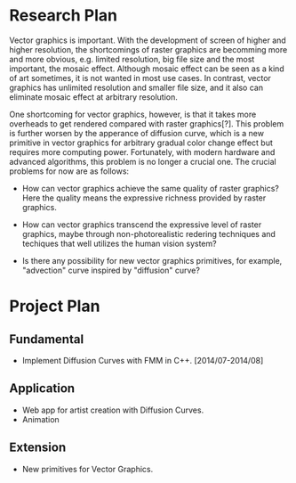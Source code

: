 # Research Plan

Vector graphics is important. With the development of screen of higher and 
higher resolution, the shortcomings of raster graphics are becomming more and 
more obvious, e.g. limited resolution, big file size and the most important, 
the mosaic effect. Although mosaic effect can be seen as a kind of art 
sometimes, it is not wanted in most use cases. In contrast, vector graphics has 
unlimited resolution and smaller file size, and it also can eliminate mosaic 
effect at arbitrary resolution.

One shortcoming for vector graphics, however, is that it takes more overheads 
to get rendered compared with raster graphics[?]. This problem is further 
worsen by the apperance of diffusion curve, which is a new primitive in
vector graphics for arbitrary gradual color change effect but requires more 
computing power. Fortunately, with modern hardware and advanced algorithms, 
this problem is no longer a crucial one. The crucial problems for now are as 
follows:

 * How can vector graphics achieve the same quality of raster graphics? Here 
   the quality means the expressive richness provided by raster graphics.

 * How can vector graphics transcend the expressive level of raster graphics, 
   maybe through non-photorealistic redering techniques and techiques that well
   utilizes the human vision system?

 * Is there any possibility for new vector graphics primitives, for example, 
   "advection" curve inspired by "diffusion" curve?





# Project Plan

## Fundamental

 * Implement Diffusion Curves with FMM in C++. [2014/07-2014/08]

## Application

 * Web app for artist creation with Diffusion Curves.
 * Animation

## Extension

 * New primitives for Vector Graphics.

